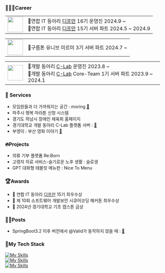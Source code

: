 <div>

### 👨🏻‍💻Career
<table border="0">
  <tr>
    <td><img src="https://github.com/user-attachments/assets/0238fd66-f23e-44e0-b731-57ea3c9a5480" width="50"></td>
    <td>
      📍<span>연합 IT 동아리 <a href="https://github.com/depromeet">디프만</a> 16기 운영진 2024.9 ~ </span><br>
      📍<span>연합 IT 동아리 <a href="https://github.com/depromeet">디프만</a> 15기 서버 파트 2024.5 ~ 2024.9 </span>
    </td>
  </tr>
</table>

<table border="0">
  <tr>
    <td><img width="50" src="https://github.com/user-attachments/assets/63d107f7-8713-4489-8918-45338952de60"></td>
    <td>
      📍<span>구름톤 유니브 미르미 3기 서버 파트 2024.7 ~ </span>
    </td>
  </tr>
</table>

<table border="0">
  <tr>
    <td><img width="50" src="https://github.com/user-attachments/assets/e80f7120-2fbe-4cdd-bc4a-4e107e53d0f1"></td>
    <td>
      📍<span>개발 동아리 <a href="https://github.com/KGU-C-Lab">C-Lab</a> 운영진 2023.8 ~ </span><br>
      📍<span>개발 동아리 <a href="https://github.com/KGU-C-Lab">C-Lab</a> Core-Team 1기 서버 파트 2023.9 ~ 2024.1 </span><br>
    </td>
  </tr>
</table>


### 📲 Services 
- 모임원들과 더 가까워지는 공간 : moring <a href="https://www.moring.one/auth">🔗</a>
- 파주시 행복 마라톤 신청 시스템
- 경기도 하남시 장애인 체육회 홈페이지
- 경기대학교 개발 동아리 C-Lab 플랫폼 서버 : <a href="https://www.clab.page">🔗</a>
- 부영이 : 부산 영화 이야기 <a href="https://play.google.com/store/apps/details?id=com.eoyeongbooyeong.booyoungee">🔗</a>


### 🔥Projects
- 의류 기부 플랫폼 Re:Born
- 고령자 의료 서비스-슬기로운 노후 생활 : 슬로생
- GPT 대화형 태블릿 메뉴판 : Nice To Menu

  
### 🏆Awards
- 🏅 연합 IT 동아리 <a href="https://github.com/depromeet">디프만</a> 15기 최우수상
- 🏅 제 10회 소프트웨어 개발보안 시큐어코딩 해커톤 최우수상
- 🏅 2024년 경기대학교 기초 캡스톤 금상
  

### ✍🏻Posts
- SpringBoot3.2 이후 버전에서 @Valid가 동작하지 않을 때 : <a href="https://medium.com/@ummdev03/springboot3-2-이후-버전에서-valid가-동작하지-않을-때-86969320cc0f">🔗</a>



### 🔨My Tech Stack
[![My Skills](https://skillicons.dev/icons?i=java,spring,mysql,postgres,redis&theme=dark)](https://skillicons.dev) <br>
[![My Skills](https://skillicons.dev/icons?i=docker,githubactions,aws,nginx&theme=dark)](https://skillicons.dev) <br>
[![My Skills](https://skillicons.dev/icons?i=react,tailwind,vite&theme=dark)](https://skillicons.dev)
</div>


